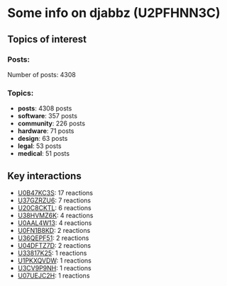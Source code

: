 # Some info on djabbz (U2PFHNN3C)


## Topics of interest

### Posts: 

Number of posts: 4308

### Topics:

* __posts__: 4308 posts
* __software__: 357 posts
* __community__: 226 posts
* __hardware__: 71 posts
* __design__: 63 posts
* __legal__: 53 posts
* __medical__: 51 posts

## Key interactions 

* [U0B47KC3S](./U0B47KC3S.md): 17 reactions
* [U37GZRZU6](./U37GZRZU6.md): 7 reactions
* [U20C8CKTL](./U20C8CKTL.md): 6 reactions
* [U38HVMZ6K](./U38HVMZ6K.md): 4 reactions
* [U0AAL4W13](./U0AAL4W13.md): 4 reactions
* [U0FN1B8KD](./U0FN1B8KD.md): 2 reactions
* [U36QEPF51](./U36QEPF51.md): 2 reactions
* [U04DFTZ7D](./U04DFTZ7D.md): 2 reactions
* [U33817K25](./U33817K25.md): 1 reactions
* [U1PKXQVDW](./U1PKXQVDW.md): 1 reactions
* [U3CV9P9NH](./U3CV9P9NH.md): 1 reactions
* [U07UEJC2H](./U07UEJC2H.md): 1 reactions
